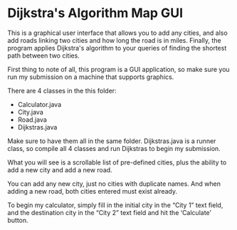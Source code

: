 # Dijkstra's Algorithm Map GUI

This is a graphical user interface that allows you to add any cities, and also add roads linking two cities and how long the road is in miles. Finally, the program applies Dijkstra's algorithm to your queries of finding the shortest path between two cities.

First thing to note of all, this program is a GUI application, so make sure you run my submission on a machine that supports graphics.

There are 4 classes in the this folder: 

* Calculator.java
* City.java
* Road.java
* Dijkstras.java

Make sure to have them all in the same folder. Dijkstras.java is a runner class, so compile all 4 classes and run Dijkstras to begin my submission.

What you will see is a scrollable list of pre-defined cities, plus the ability to add a new city and add a new road.

You can add any new city, just no cities with duplicate names. And when adding a new road, both cities entered must exist already.

To begin my calculator, simply fill in the initial city in the “City 1” text field, and the destination city in the “City 2” text field and hit the ‘Calculate’ button.
